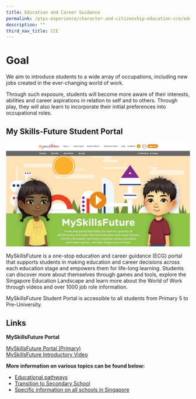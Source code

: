 ```yaml
---
title: Education and Career Guidance
permalink: /ptps-experience/character-and-citizenship-education-cce/education-and-career-guidance/
description: ""
third_nav_title: CCE
---
```

# Goal

We aim to introduce students to a wide array of occupations, including new jobs created in the ever-changing world of work.

Through such exposure, students will become more aware of their interests, abilities and career aspirations in relation to self and to others. Through play, they will also learn to incorporate their initial preferences into occupational roles.

## My Skills-Future Student Portal

![](/images/PTPS%20Experience/MySkillsFuture%20Website.jpg)

MySkillsFuture is a one-stop education and career guidance (ECG) portal that supports students in making education and career decisions across each education stage and empowers them for life-long learning. Students can discover more about themselves through games and tools, explore the Singapore Education Landscape and learn more about the World of Work through videos and over 1000 job role information.&nbsp;

MySkillsFuture Student Portal is accessible to all students from Primary 5 to Pre-University.

## Links

**MySkillsFuture Portal**

[MySkillsFuture Portal (Primary)](https://www.myskillsfuture.gov.sg/content/student/en/primary.html)
<br>[MySkillsFuture Introductory Video](https://youtu.be/i9fpBx9xeGU)

**More information on various topics can be found below:**

*   [Educational pathways](http://moe.gov.sg/education-in-sg)
*   [Transition to Secondary School](https://www.moe.gov.sg/secondary/transition-to-secondary)
*   [Specific information on all schools in Singapore](https://www.moe.gov.sg/education-in-sg)